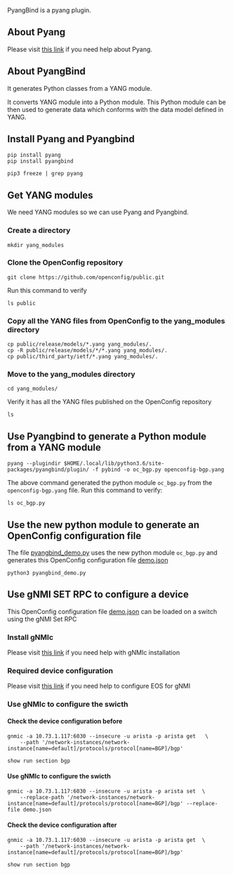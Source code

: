
PyangBind is a pyang plugin.

## About Pyang

Please visit [this link](../pyang/index.md) if you need help about Pyang.

## About PyangBind

It generates Python classes from a YANG module.

It converts YANG module into a Python module.
This Python module can be then used to generate data which conforms with the data model defined in YANG.

## Install Pyang and Pyangbind

```shell
pip install pyang
pip install pyangbind
```

```shell
pip3 freeze | grep pyang
```

## Get YANG modules

We need YANG modules so we can use Pyang and Pyangbind. 

### Create a directory

```shell
mkdir yang_modules
```

### Clone the OpenConfig repository

```shell
git clone https://github.com/openconfig/public.git
```

Run this command to verify

```shell
ls public
```

### Copy all the YANG files from OpenConfig to the yang_modules directory

```shell
cp public/release/models/*.yang yang_modules/.
cp -R public/release/models/*/*.yang yang_modules/.
cp public/third_party/ietf/*.yang yang_modules/.
```

### Move to the yang_modules directory

```shell
cd yang_modules/
```

Verify it has all the YANG files published on the OpenConfig repository

```shell
ls
```

## Use Pyangbind to generate a Python module from a YANG module

```shell
pyang --plugindir $HOME/.local/lib/python3.6/site-packages/pyangbind/plugin/ -f pybind -o oc_bgp.py openconfig-bgp.yang
```

The above command generated the python module `oc_bgp.py` from the `openconfig-bgp.yang` file.
Run this command to verify:

```shell
ls oc_bgp.py
```

## Use the new python module to generate an OpenConfig configuration file

The file [pyangbind_demo.py](https://github.com/aristanetworks/openmgmt/tree/main/src/pyangbind/pyangbind_demo.py) uses the new python module `oc_bgp.py` and generates this OpenConfig configuration file [demo.json](demo.json)

```shell
python3 pyangbind_demo.py
```

## Use gNMI SET RPC to configure a device

This OpenConfig configuration file [demo.json](demo.json) can be loaded on a switch using the gNMI Set RPC
### Install gNMIc

Please visit [this link](../gnmi-clients/gnmic/index.md) if you need help with gNMIc installation
### Required device configuration

Please visit [this link](../gnmi-clients/gnmic/index.md) if you need help to configure EOS for gNMI

### Use gNMIc to configure the swicth
#### Check the device configuration before

```shell
gnmic -a 10.73.1.117:6030 --insecure -u arista -p arista get   \
    --path '/network-instances/network-instance[name=default]/protocols/protocol[name=BGP]/bgp'
```

```shell
show run section bgp
```

#### Use gNMIc to configure the swicth

```shell
gnmic -a 10.73.1.117:6030 --insecure -u arista -p arista set  \
    --replace-path '/network-instances/network-instance[name=default]/protocols/protocol[name=BGP]/bgp' --replace-file demo.json
```

#### Check the device configuration after

```shell
gnmic -a 10.73.1.117:6030 --insecure -u arista -p arista get  \
    --path '/network-instances/network-instance[name=default]/protocols/protocol[name=BGP]/bgp'
```

```shell
show run section bgp
```

